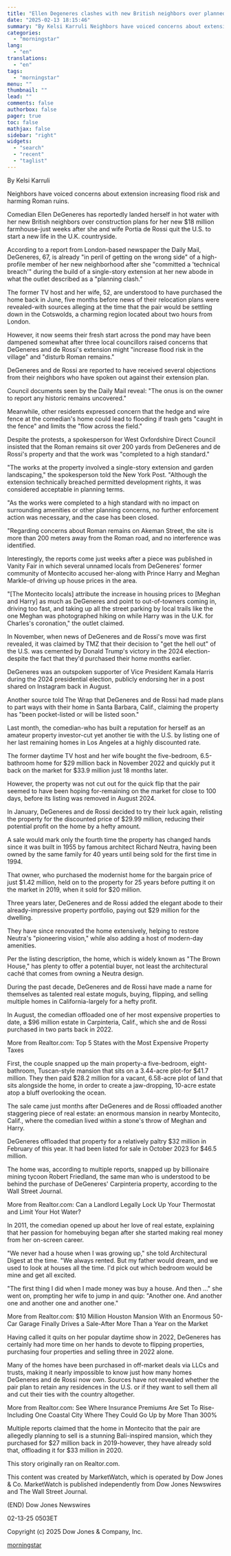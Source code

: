 ```yaml
---
title: "Ellen Degeneres clashes with new British neighbors over planned extension to $18 million farmhouse"
date: "2025-02-13 18:15:46"
summary: "By Kelsi Karruli Neighbors have voiced concerns about extension increasing flood risk and harming Roman ruins. Comedian Ellen DeGeneres has reportedly landed herself in hot water with her new British neighbors over construction plans for her new $18 million farmhouse-just weeks after she and wife Portia de Rossi quit the..."
categories:
  - "morningstar"
lang:
  - "en"
translations:
  - "en"
tags:
  - "morningstar"
menu: ""
thumbnail: ""
lead: ""
comments: false
authorbox: false
pager: true
toc: false
mathjax: false
sidebar: "right"
widgets:
  - "search"
  - "recent"
  - "taglist"
---
```


By Kelsi Karruli

Neighbors have voiced concerns about extension increasing flood risk and harming Roman ruins.

Comedian Ellen DeGeneres has reportedly landed herself in hot water with her new British neighbors over construction plans for her new $18 million farmhouse-just weeks after she and wife Portia de Rossi quit the U.S. to start a new life in the U.K. countryside.

According to a report from London-based newspaper the Daily Mail, DeGeneres, 67, is already "in peril of getting on the wrong side" of a high-profile member of her new neighborhood after she "committed a 'technical breach'" during the build of a single-story extension at her new abode in what the outlet described as a "planning clash."

The former TV host and her wife, 52, are understood to have purchased the home back in June, five months before news of their relocation plans were revealed-with sources alleging at the time that the pair would be settling down in the Cotswolds, a charming region located about two hours from London.

However, it now seems their fresh start across the pond may have been dampened somewhat after three local councillors raised concerns that DeGeneres and de Rossi's extension might "increase flood risk in the village" and "disturb Roman remains."

DeGeneres and de Rossi are reported to have received several objections from their neighbors who have spoken out against their extension plan.

Council documents seen by the Daily Mail reveal: "The onus is on the owner to report any historic remains uncovered."

Meanwhile, other residents expressed concern that the hedge and wire fence at the comedian's home could lead to flooding if trash gets "caught in the fence" and limits the "flow across the field."

Despite the protests, a spokesperson for West Oxfordshire Direct Council insisted that the Roman remains sit over 200 yards from DeGeneres and de Rossi's property and that the work was "completed to a high standard."

"The works at the property involved a single-story extension and garden landscaping," the spokesperson told the New York Post. "Although the extension technically breached permitted development rights, it was considered acceptable in planning terms.

"As the works were completed to a high standard with no impact on surrounding amenities or other planning concerns, no further enforcement action was necessary, and the case has been closed.

"Regarding concerns about Roman remains on Akeman Street, the site is more than 200 meters away from the Roman road, and no interference was identified.

Interestingly, the reports come just weeks after a piece was published in Vanity Fair in which several unnamed locals from DeGeneres' former community of Montecito accused her-along with Prince Harry and Meghan Markle-of driving up house prices in the area.

"[The Montecito locals] attribute the increase in housing prices to [Meghan and Harry] as much as DeGeneres and point to out-of-towners coming in, driving too fast, and taking up all the street parking by local trails like the one Meghan was photographed hiking on while Harry was in the U.K. for Charles's coronation," the outlet claimed.

In November, when news of DeGeneres and de Rossi's move was first revealed, it was claimed by TMZ that their decision to "get the hell out" of the U.S. was cemented by Donald Trump's victory in the 2024 election-despite the fact that they'd purchased their home months earlier.

DeGeneres was an outspoken supporter of Vice President Kamala Harris during the 2024 presidential election, publicly endorsing her in a post shared on Instagram back in August.

Another source told The Wrap that DeGeneres and de Rossi had made plans to part ways with their home in Santa Barbara, Calif., claiming the property has "been pocket-listed or will be listed soon."

Last month, the comedian-who has built a reputation for herself as an amateur property investor-cut yet another tie with the U.S. by listing one of her last remaining homes in Los Angeles at a highly discounted rate.

The former daytime TV host and her wife bought the five-bedroom, 6.5-bathroom home for $29 million back in November 2022 and quickly put it back on the market for $33.9 million just 18 months later.

However, the property was not cut out for the quick flip that the pair seemed to have been hoping for-remaining on the market for close to 100 days, before its listing was removed in August 2024.

In January, DeGeneres and de Rossi decided to try their luck again, relisting the property for the discounted price of $29.99 million, reducing their potential profit on the home by a hefty amount.

A sale would mark only the fourth time the property has changed hands since it was built in 1955 by famous architect Richard Neutra, having been owned by the same family for 40 years until being sold for the first time in 1994.

That owner, who purchased the modernist home for the bargain price of just $1.42 million, held on to the property for 25 years before putting it on the market in 2019, when it sold for $20 million.

Three years later, DeGeneres and de Rossi added the elegant abode to their already-impressive property portfolio, paying out $29 million for the dwelling.

They have since renovated the home extensively, helping to restore Neutra's "pioneering vision," while also adding a host of modern-day amenities.

Per the listing description, the home, which is widely known as "The Brown House," has plenty to offer a potential buyer, not least the architectural caché that comes from owning a Neutra design.

During the past decade, DeGeneres and de Rossi have made a name for themselves as talented real estate moguls, buying, flipping, and selling multiple homes in California-largely for a hefty profit.

In August, the comedian offloaded one of her most expensive properties to date, a $96 million estate in Carpinteria, Calif., which she and de Rossi purchased in two parts back in 2022.

More from Realtor.com: Top 5 States with the Most Expensive Property Taxes

First, the couple snapped up the main property-a five-bedroom, eight-bathroom, Tuscan-style mansion that sits on a 3.44-acre plot-for $41.7 million. They then paid $28.2 million for a vacant, 6.58-acre plot of land that sits alongside the home, in order to create a jaw-dropping, 10-acre estate atop a bluff overlooking the ocean.

The sale came just months after DeGeneres and de Rossi offloaded another staggering piece of real estate: an enormous mansion in nearby Montecito, Calif., where the comedian lived within a stone's throw of Meghan and Harry.

DeGeneres offloaded that property for a relatively paltry $32 million in February of this year. It had been listed for sale in October 2023 for $46.5 million.

The home was, according to multiple reports, snapped up by billionaire mining tycoon Robert Friedland, the same man who is understood to be behind the purchase of DeGeneres' Carpinteria property, according to the Wall Street Journal.

More from Realtor.com: Can a Landlord Legally Lock Up Your Thermostat and Limit Your Hot Water?

In 2011, the comedian opened up about her love of real estate, explaining that her passion for homebuying began after she started making real money from her on-screen career.

"We never had a house when I was growing up," she told Architectural Digest at the time. "We always rented. But my father would dream, and we used to look at houses all the time. I'd pick out which bedroom would be mine and get all excited.

"The first thing I did when I made money was buy a house. And then ..." she went on, prompting her wife to jump in and quip: "Another one. And another one and another one and another one."

More from Realtor.com: $10 Million Houston Mansion With an Enormous 50-Car Garage Finally Drives a Sale-After More Than a Year on the Market

Having called it quits on her popular daytime show in 2022, DeGeneres has certainly had more time on her hands to devote to flipping properties, purchasing four properties and selling three in 2022 alone.

Many of the homes have been purchased in off-market deals via LLCs and trusts, making it nearly impossible to know just how many homes DeGeneres and de Rossi now own. Sources have not revealed whether the pair plan to retain any residences in the U.S. or if they want to sell them all and cut their ties with the country altogether.

More from Realtor.com: See Where Insurance Premiums Are Set To Rise-Including One Coastal City Where They Could Go Up by More Than 300%

Multiple reports claimed that the home in Montecito that the pair are allegedly planning to sell is a stunning Bali-inspired mansion, which they purchased for $27 million back in 2019-however, they have already sold that, offloading it for $33 million in 2020.

This story originally ran on Realtor.com.

This content was created by MarketWatch, which is operated by Dow Jones & Co. MarketWatch is published independently from Dow Jones Newswires and The Wall Street Journal.

(END) Dow Jones Newswires

02-13-25 0503ET

Copyright (c) 2025 Dow Jones & Company, Inc.

[morningstar](https://www.morningstar.com/news/marketwatch/20250213183/ellen-degeneres-clashes-with-new-british-neighbors-over-planned-extension-to-18-million-farmhouse)
